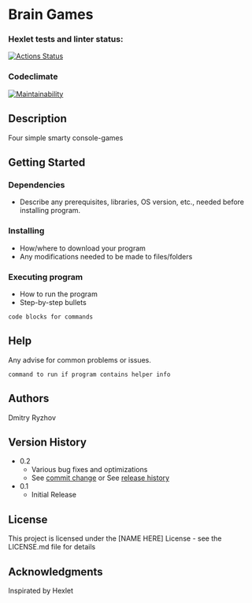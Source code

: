 # Brain Games

### Hexlet tests and linter status:
[![Actions Status](https://github.com/cudini/python-project-49/actions/workflows/hexlet-check.yml/badge.svg)](https://github.com/cudini/python-project-49/actions)
### Codeclimate
[![Maintainability](https://api.codeclimate.com/v1/badges/e39f8195a4289dc79796/maintainability)](https://codeclimate.com/github/cudini/python-project-49/maintainability)

## Description

Four simple smarty console-games

## Getting Started

### Dependencies

* Describe any prerequisites, libraries, OS version, etc., needed before installing program.


### Installing

* How/where to download your program
* Any modifications needed to be made to files/folders

### Executing program

* How to run the program
* Step-by-step bullets
```
code blocks for commands
```

## Help

Any advise for common problems or issues.
```
command to run if program contains helper info
```

## Authors

Dmitry Ryzhov

## Version History

* 0.2
    * Various bug fixes and optimizations
    * See [commit change]() or See [release history]()
* 0.1
    * Initial Release

## License

This project is licensed under the [NAME HERE] License - see the LICENSE.md file for details

## Acknowledgments

Inspirated by Hexlet
